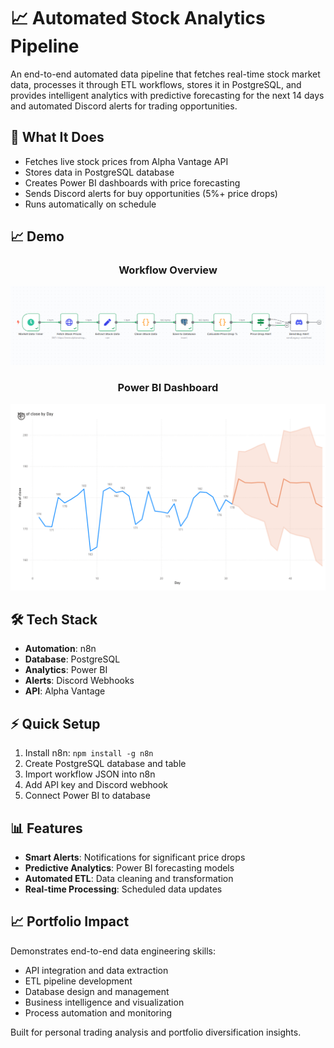 # 📈 Automated Stock Analytics Pipeline

An end-to-end automated data pipeline that fetches real-time stock market data, processes it through ETL workflows, stores it in PostgreSQL, and provides intelligent analytics with predictive forecasting for the next 14 days and automated Discord alerts for trading opportunities.

## 🚀 What It Does

- Fetches live stock prices from Alpha Vantage API
- Stores data in PostgreSQL database
- Creates Power BI dashboards with price forecasting
- Sends Discord alerts for buy opportunities (5%+ price drops)
- Runs automatically on schedule

## 📈 Demo
### <p align="center"> Workflow Overview </p>
![n8n Workflow](assets/n8n_workflow.png)

### <p align="center"> Power BI Dashboard </p>
![Power BI Analytics](assets/powerbi_dashboard.png)


## 🛠️ Tech Stack

- **Automation**: n8n
- **Database**: PostgreSQL
- **Analytics**: Power BI
- **Alerts**: Discord Webhooks
- **API**: Alpha Vantage

## ⚡ Quick Setup

1. Install n8n: `npm install -g n8n`
2. Create PostgreSQL database and table
3. Import workflow JSON into n8n
4. Add API key and Discord webhook
5. Connect Power BI to database

## 📊 Features

- **Smart Alerts**: Notifications for significant price drops
- **Predictive Analytics**: Power BI forecasting models  
- **Automated ETL**: Data cleaning and transformation
- **Real-time Processing**: Scheduled data updates

## 📈 Portfolio Impact

Demonstrates end-to-end data engineering skills:
- API integration and data extraction
- ETL pipeline development
- Database design and management
- Business intelligence and visualization
- Process automation and monitoring

Built for personal trading analysis and portfolio diversification insights.

